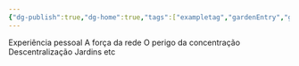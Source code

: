 ```yaml
---
{"dg-publish":true,"dg-home":true,"tags":["exampletag","gardenEntry","gardenEntry","gardenEntry","gardenEntry","gardenEntry"],"permalink":"/jardim/manifesto-por-uma-internet-aberta/","dgPassFrontmatter":true,"noteIcon":""}
---
```



Experiência pessoal
A força da rede
O perigo da concentração
Descentralização
Jardins etc